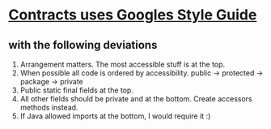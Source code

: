 # [Contracts uses Googles Style Guide](https://google.github.io/styleguide/javaguide.html)

## with the following deviations
1. Arrangement matters. The most accessible stuff is at the top.
2. When possible all code is ordered by accessibility. public -> protected -> package -> private
2. Public static final fields at the top.
3. All other fields should be private and at the bottom. Create accessors methods instead.
4. If Java allowed imports at the bottom, I would require it :)